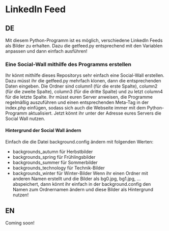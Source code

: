 # LinkedIn Feed

## DE

Mit diesem Python-Programm ist es möglich, verschiedene LinkedIn Feeds als Bilder zu erhalten. Dazu die getfeed.py entsprechend mit den Variablen anpassen und dann einfach ausführen!

### Eine Social-Wall mithilfe des Programms erstellen

Ihr könnt mithilfe dieses Repositorys sehr einfach eine Social-Wall erstellen. Dazu müsst ihr die getfeed.py mehrfach klonen, dann die entsprechenden Daten eingeben. Die Ordner sind column1 (für die erste Spalte), column2 (für die zweite Spalte), column3 (für die dritte Spalte) und zu letzt column4 für die letzte Spalte. Ihr müsst euren Server anweisen, die Programme regelmäßig auszuführen und einen entsprechenden Meta-Tag in der index.php einfügen, sodass sich auch die Webseite immer mit dem Python-Programm aktualisiert. Jetzt könnt ihr unter der Adresse eures Servers die Social Wall nutzen.

#### Hintergrund der Social Wall ändern

Einfach die die Datei background.config ändern mit folgenden Werten:

- backgrounds_autumn für Herbstbilder
- backgrounds_spring für Frühlingsbilder
- backgrounds_summer für Sommerbilder
- backgrounds_technology für Technik-Bilder
- backgrounds_winter für Winter-Bilder
Wenn ihr einen Ordner mit anderen Namen erstellt und die Bilder als bg0.jpg, bg1.jpg, ... abspeichert, dann könnt ihr einfach in der background.config den Namen zum Ordnernamen ändern und diese Bilder als Hintergrund nutzen!

## EN

Coming soon!
